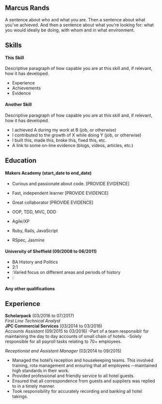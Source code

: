 ## Marcus Rands

A sentence about who and what you are. Then a sentence about what you've achieved. And then a sentence about what you're looking for: what you would ideally be doing, with whom and in what environment.

## Skills

#### This Skill

Descriptive paragraph of how capable you are at this skill and, if relevant, how it has developed.

- Experience
- Achievements
- Evidence

#### Another Skill

Descriptive paragraph of how capable you are at this skill and, if relevant, how it has developed.

- I achieved A during my work at B (job, or otherwise)
- I contributed to the growth of X while doing Y (job, or otherwise)
- I built this, made this, broke this, fixed this, etc.
- A link to some on-line evidence (blogs, videos, articles, etc.)

## Education

#### Makers Academy (start_date to end_date)

- Curious and passionate about code. [PROVIDE EVIDENCE]
- Fast, independent learner [PROVIDE EVIDENCE]
- Great collaborator [PROVIDE EVIDENCE]

- OOP, TDD, MVC, DDD
- Agile/XP
- Ruby, Rails, JavaScript
- RSpec, Jasmine

#### University of Sheffield (09/2008 to 06/2011)

- BA History and Politics
- 2:1
-   :Varied focus on different areas and periods of history
-   :

#### Any other qualifications

## Experience

**Scholarpack** (03/2016 to 07/2017)    
*First Line Technical Analyst*  
**JPC Commercial Services** (03/2014 to 03/2016)   
 *Accounts Assistant*  (09/2015 to 03/2016)
  -Part of a team responsiblr for maintaining the day to day accounts of small chain of hotels.
  -Solely responsible for all payroll tasks relating to 70+ employees.
  
 *Receptionist and Assistant Manager* (03/2014 to 09/2015)
 - Managed the hotel’s reception and housekeeping teams. This involved training, rota management and ensuring that all employees    --maintained high standards in their work.
- Provided professional and friendly service to all hotel guests.
- Ensured that all correspondence from guests and suppliers was replied to in a timely manner.
- Took responsibility for accurately recording and banking all hotel takings.

